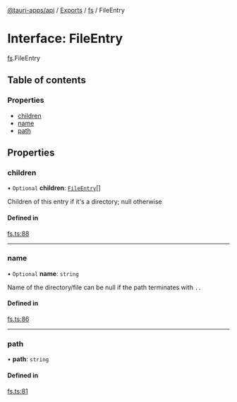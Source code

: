 [@tauri-apps/api](../README.md) / [Exports](../modules.md) / [fs](../modules/fs.md) / FileEntry

# Interface: FileEntry

[fs](../modules/fs.md).FileEntry

## Table of contents

### Properties

- [children](fs.FileEntry.md#children)
- [name](fs.FileEntry.md#name)
- [path](fs.FileEntry.md#path)

## Properties

### children

• `Optional` **children**: [`FileEntry`](fs.FileEntry.md)[]

Children of this entry if it's a directory; null otherwise

#### Defined in

[fs.ts:88](https://github.com/ksnyde/tauri/blob/3a04c036/tooling/api/src/fs.ts#L88)

___

### name

• `Optional` **name**: `string`

Name of the directory/file
can be null if the path terminates with `..`

#### Defined in

[fs.ts:86](https://github.com/ksnyde/tauri/blob/3a04c036/tooling/api/src/fs.ts#L86)

___

### path

• **path**: `string`

#### Defined in

[fs.ts:81](https://github.com/ksnyde/tauri/blob/3a04c036/tooling/api/src/fs.ts#L81)
